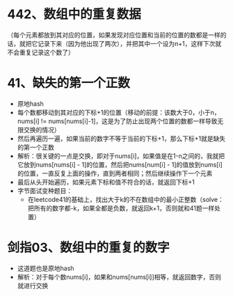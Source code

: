 # 442、数组中的重复数据

（每个元素都放到其对应的位置，如果发现对应位置和当前的位置的数都是一样的话，就把它记录下来（因为他出现了两次），并把其中一个设为n+1，这样下次就不会重复记录这个数了）





# 41、缺失的第一个正数

- 原地hash
- 每个数都移动到其对应的下标+1的位置（移动的前提：该数大于0，小于n，nums[i] != nums[nums[i]-1]，这是为了防止出现两个位置的数都一样导致无限交换的情况）
- 然后再遍历一遍，如果当前的数字不等于当前的下标+1，那么下标+1就是缺失的第一个正数
- 解析：很关键的一点是交换，即对于nums[i]，如果值是在1-n之间的，我就把它放到nums[nums[i] - 1]的位置，然后把nums[num[i] - 1]的值放到nums[i]的位置，一直反复上面的操作，直到两者相同；然后继续操作下一个元素
- 最后从头开始遍历，如果元素下标和值不符合的话，就返回下标+1
- 字节面试变种题目：
  - 在leetcode41的基础上，找出大于k的不在数组中的最小正整数（solve：把所有的数字都-k，如果全都是负数，就返回k+1，否则就和41题一样处置）





# 剑指03、数组中的重复的数字

- 这道题也是原地hash
- 解析：对于每个数nums[i]，如果和nums[nums[i]]相等，就返回数字，否则就进行交换





